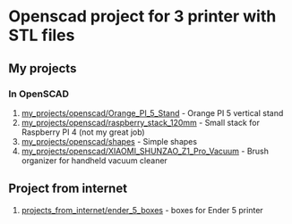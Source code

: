 # Openscad project for 3 printer with STL files

## My projects

### In OpenSCAD

1. [my_projects/openscad/Orange_PI_5_Stand](my_projects/openscad/Orange_PI_5_Stand) - Orange PI 5 vertical stand
2. [my_projects/openscad/raspberry_stack_120mm](my_projects/openscad/raspberry_stack_120mm) - Small stack for Raspberry PI 4 (not my great job)
3. [my_projects/openscad/shapes](my_projects/openscad/shapes) - Simple shapes
4. [my_projects/openscad/XIAOMI_SHUNZAO_Z1_Pro_Vacuum](my_projects/openscad/XIAOMI_SHUNZAO_Z1_Pro_Vacuum) - Brush organizer for handheld vacuum cleaner


## Project from internet

1. [projects_from_internet/ender_5_boxes](projects_from_internet/ender_5_boxes) - boxes for Ender 5 printer
